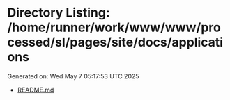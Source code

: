 # Directory Listing: /home/runner/work/www/www/processed/sl/pages/site/docs/applications
Generated on: Wed May  7 05:17:53 UTC 2025

- [README.md](README.md)
